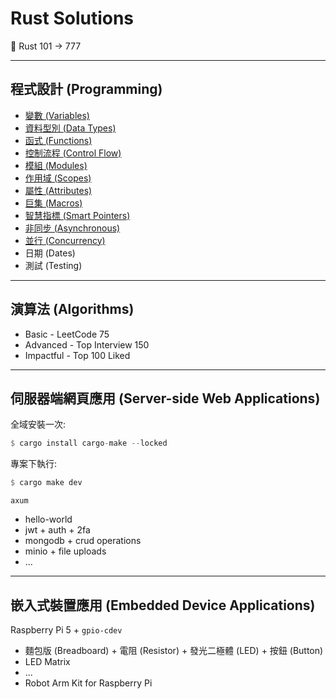 # Rust Solutions

🦀 Rust 101 -> 777

---

## 程式設計 (Programming)

- [變數 (Variables)](./Variables.md)
- [資料型別 (Data Types)](./DataTypes.md)
- [函式 (Functions)](./Functions.md)
- [控制流程 (Control Flow)](./ControlFlow.md)
- [模組 (Modules)](./Modules.md)
- [作用域 (Scopes)](./Scopes.md)
- [屬性 (Attributes)](./Attributes.md)
- [巨集 (Macros)](./Macros.md)
- [智慧指標 (Smart Pointers)](./SmartPointers.md)
- [非同步 (Asynchronous)](./Asynchronous.md)
- [並行 (Concurrency)](./Concurrency.md)
- 日期 (Dates)
- 測試 (Testing)

---

## 演算法 (Algorithms)

- Basic - LeetCode 75
- Advanced - Top Interview 150
- Impactful - Top 100 Liked

---

## 伺服器端網頁應用 (Server-side Web Applications)

全域安裝一次:

```rs
$ cargo install cargo-make --locked
```

專案下執行:

```rs
$ cargo make dev
```

`axum`

- hello-world
- jwt + auth + 2fa
- mongodb + crud operations
- minio + file uploads
- ...

---

## 嵌入式裝置應用 (Embedded Device Applications)

Raspberry Pi 5 + `gpio-cdev`

- 麵包版 (Breadboard) + 電阻 (Resistor) + 發光二極體 (LED) + 按鈕 (Button)
- LED Matrix
- ...
- Robot Arm Kit for Raspberry Pi
